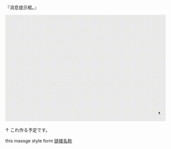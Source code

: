 
『消息提示框。』

![sample](./res/sample.gif)

↑ これ作る予定です。

this massge style form [链接名称](https://github.com/yui540/react-message-modal) 
